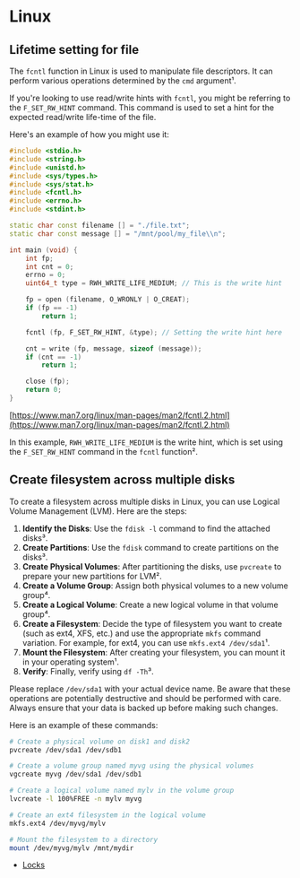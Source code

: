 # Linux

## Lifetime setting for file
The `fcntl` function in Linux is used to manipulate file descriptors. It can perform various operations determined by the `cmd` argument¹. 

If you're looking to use read/write hints with `fcntl`, you might be referring to the `F_SET_RW_HINT` command. This command is used to set a hint for the expected read/write life-time of the file. 

Here's an example of how you might use it:

```c++
#include <stdio.h>
#include <string.h>
#include <unistd.h>
#include <sys/types.h>
#include <sys/stat.h>
#include <fcntl.h>
#include <errno.h>
#include <stdint.h>

static char const filename [] = "./file.txt";
static char const message [] = "/mnt/pool/my_file\\n";

int main (void) {
    int fp;
    int cnt = 0;
    errno = 0;
    uint64_t type = RWH_WRITE_LIFE_MEDIUM; // This is the write hint

    fp = open (filename, O_WRONLY | O_CREAT);
    if (fp == -1)
        return 1;

    fcntl (fp, F_SET_RW_HINT, &type); // Setting the write hint here

    cnt = write (fp, message, sizeof (message));
    if (cnt == -1)
        return 1;

    close (fp);
    return 0;
}

```

[https://www.man7.org/linux/man-pages/man2/fcntl.2.html](https://www.man7.org/linux/man-pages/man2/fcntl.2.html)

In this example, `RWH_WRITE_LIFE_MEDIUM` is the write hint, which is set using the `F_SET_RW_HINT` command in the `fcntl` function².


## Create filesystem across multiple disks

To create a filesystem across multiple disks in Linux, you can use Logical Volume Management (LVM). Here are the steps:

1. **Identify the Disks**: Use the `fdisk -l` command to find the attached disks³.
2. **Create Partitions**: Use the `fdisk` command to create partitions on the disks³.
3. **Create Physical Volumes**: After partitioning the disks, use `pvcreate` to prepare your new partitions for LVM².
4. **Create a Volume Group**: Assign both physical volumes to a new volume group⁴.
5. **Create a Logical Volume**: Create a new logical volume in that volume group⁴.
6. **Create a Filesystem**: Decide the type of filesystem you want to create (such as ext4, XFS, etc.) and use the appropriate `mkfs` command variation. For example, for ext4, you can use `mkfs.ext4 /dev/sda1`¹.
7. **Mount the Filesystem**: After creating your filesystem, you can mount it in your operating system¹.
8. **Verify**: Finally, verify using `df -Th`³.

Please replace `/dev/sda1` with your actual device name. Be aware that these operations are potentially destructive and should be performed with care. Always ensure that your data is backed up before making such changes.

Here is an example of these commands:

```bash
# Create a physical volume on disk1 and disk2
pvcreate /dev/sda1 /dev/sdb1

# Create a volume group named myvg using the physical volumes
vgcreate myvg /dev/sda1 /dev/sdb1

# Create a logical volume named mylv in the volume group
lvcreate -l 100%FREE -n mylv myvg

# Create an ext4 filesystem in the logical volume
mkfs.ext4 /dev/myvg/mylv

# Mount the filesystem to a directory
mount /dev/myvg/mylv /mnt/mydir
```



- [Locks](./locks.md)
